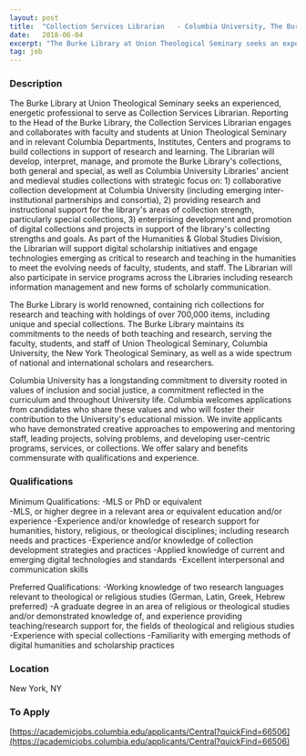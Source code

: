 ```yaml
---
layout: post
title:  "Collection Services Librarian   - Columbia University, The Burke Library at Union Theological Seminary"
date:   2018-06-04
excerpt: "The Burke Library at Union Theological Seminary seeks an experienced, energetic professional to serve as Collection Services Librarian. Reporting to the Head of the Burke Library, the Collection Services Librarian engages and collaborates with faculty and students at Union Theological Seminary and in relevant Columbia Departments, Institutes, Centers and programs..."
tag: job
---
```


### Description   

The Burke Library at Union Theological Seminary seeks an experienced, energetic professional to serve as Collection Services Librarian. Reporting to the Head of the Burke Library, the Collection Services Librarian engages and collaborates with faculty and students at Union Theological Seminary and in relevant Columbia Departments, Institutes, Centers and programs to build collections in support of research and learning. The Librarian will develop, interpret, manage, and promote the Burke Library's collections, both general and special, as well as Columbia University Libraries' ancient and medieval studies collections with strategic focus on: 1) collaborative collection development at Columbia University (including emerging inter-institutional partnerships and consortia), 2) providing research and instructional support for the library's areas of collection strength, particularly special collections, 3) enterprising development and promotion of digital collections and projects in support of the library's collecting strengths and goals. As part of the Humanities & Global Studies Division, the Librarian will support digital scholarship initiatives and engage technologies emerging as critical to research and teaching in the humanities to meet the evolving needs of faculty, students, and staff. The Librarian will also participate in service programs across the Libraries including research information management and new forms of scholarly communication. 

The Burke Library is world renowned, containing rich collections for research and teaching with holdings of over 700,000 items, including unique and special collections. The Burke Library maintains its commitments to the needs of both teaching and research, serving the faculty, students, and staff of Union Theological Seminary, Columbia University, the New York Theological Seminary, as well as a wide spectrum of national and international scholars and researchers.  

Columbia University has a longstanding commitment to diversity rooted in values of inclusion and social justice, a commitment reflected in the curriculum and throughout University life. Columbia welcomes applications from candidates who share these values and who will foster their contribution to the University's educational mission. We invite applicants who have demonstrated creative approaches to empowering and mentoring staff, leading projects, solving problems, and developing user-centric programs, services, or collections. We offer salary and benefits commensurate with qualifications and experience.




### Qualifications   

Minimum Qualifications:
-MLS or PhD or equivalent  
-MLS, or higher degree in a relevant area or equivalent education and/or experience 
-Experience and/or knowledge of research support for humanities, history, religious, or theological disciplines; including research needs and practices 
-Experience and/or knowledge of collection development strategies and practices 
-Applied knowledge of current and emerging digital technologies and standards 
-Excellent interpersonal and communication skills  

Preferred Qualifications:
-Working knowledge of two research languages relevant to theological or religious studies (German, Latin, Greek, Hebrew preferred) 
-A graduate degree in an area of religious or theological studies and/or demonstrated knowledge of, and experience providing teaching/research support for, the fields of theological and religious studies 
-Experience with special collections 
-Familiarity with emerging methods of digital humanities and scholarship practices




### Location   

New York, NY




### To Apply   

[https://academicjobs.columbia.edu/applicants/Central?quickFind=66506](https://academicjobs.columbia.edu/applicants/Central?quickFind=66506)  





